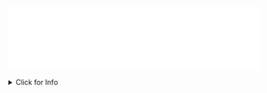 <p align="center">
  <br>
    <a href="https://github.com/daydreamcloud/hello-world/blob/main/Header.svgg">
      <img src="https://github.com/daydreamcloud/hello-world/blob/main/Header.svg" 
           alt="Welcome to my world">
    </a>
  <br>
</p>

<details>
<summary>Click for Info</a></summary>
<br>
  
<p align="center">
  <a href="https://git.io/typing-svg">
    <img src="https://readme-typing-svg.herokuapp.com?font=Fira+Code&pause=1000&color=828282&center=true&vCenter=true&width=960&lines=What+is+going+on+???..."
         alt="Typing SVG - What is going on?" />
  </a>
</p>

<br>
</details>
